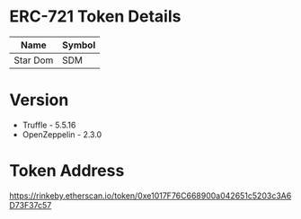 # ERC-721 Token Details

|Name|Symbol|
--|--|
Star Dom|SDM

# Version
* Truffle - 5.5.16
* OpenZeppelin - 2.3.0

# Token Address
https://rinkeby.etherscan.io/token/0xe1017F76C668900a042651c5203c3A6D73F37c57
